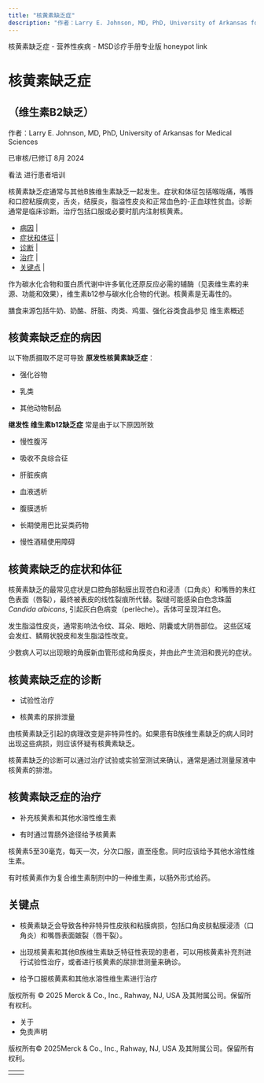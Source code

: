 ```yaml
---
title: "核黄素缺乏症"
description: "作者：Larry E. Johnson, MD, PhD, University of Arkansas for Medical Sciences"
---
```


﻿核黄素缺乏症 \- 营养性疾病 \- MSD诊疗手册专业版 honeypot link

# 核黄素缺乏症

## （维生素B2缺乏）

作者：Larry E. Johnson, MD, PhD, University of Arkansas for Medical Sciences

已审核/已修订 8月 2024

看法 进行患者培训

核黄素缺乏症通常与其他B族维生素缺乏一起发生。症状和体征包括喉咙痛，嘴唇和口腔粘膜病变，舌炎，结膜炎，脂溢性皮炎和正常血色的-正血球性贫血。诊断通常是临床诊断。治疗包括口服或必要时肌内注射核黄素。

- [病因](#病因_v44324713_zh) \|
- [症状和体征](#症状和体征_v44324744_zh) \|
- [诊断](#诊断_v44324750_zh) \|
- [治疗](#治疗_v44324759_zh) \|
- [关键点](#关键点_v44324765_zh) \|

作为碳水化合物和蛋白质代谢中许多氧化还原反应必需的辅酶（见表维生素的来源、功能和效果），维生素b12参与碳水化合物的代谢。核黄素是无毒性的。

膳食来源包括牛奶、奶酪、肝脏、肉类、鸡蛋、强化谷类食品参见 维生素概述

## 核黄素缺乏症的病因

以下物质摄取不足可导致 **原发性核黄素缺乏症**：

- 强化谷物

- 乳类

- 其他动物制品


**继发性 维生素b12缺乏症** 常是由于以下原因所致

- 慢性腹泻

- 吸收不良综合征

- 肝脏疾病

- 血液透析

- 腹膜透析

- 长期使用巴比妥类药物

- 慢性酒精使用障碍


## 核黄素缺乏的症状和体征

核黄素缺乏的最常见症状是口腔角部黏膜出现苍白和浸渍（口角炎）和嘴唇的朱红色表面（唇裂），最终被表皮的线性裂痕所代替。裂缝可能感染白色念珠菌 _Candida albicans_, 引起灰白色病变（perlèche）。舌体可呈现洋红色。

发生脂溢性皮炎，通常影响法令纹、耳朵、眼睑、阴囊或大阴唇部位。 这些区域会发红、鳞屑状脱皮和发生脂溢性改变。

少数病人可以出现眼的角膜新血管形成和角膜炎，并由此产生流泪和畏光的症状。

## 核黄素缺乏症的诊断

- 试验性治疗

- 核黄素的尿排泄量


由核黄素缺乏引起的病理改变是非特异性的。如果患有B族维生素缺乏的病人同时出现这些病损，则应该怀疑有核黄素缺乏。

核黄素缺乏的诊断可以通过治疗试验或实验室测试来确认，通常是通过测量尿液中核黄素的排泄。

## 核黄素缺乏症的治疗

- 补充核黄素和其他水溶性维生素

- 有时通过胃肠外途径给予核黄素


核黄素5至30毫克，每天一次，分次口服，直至痊愈。同时应该给予其他水溶性维生素。

有时核黄素作为复合维生素制剂中的一种维生素，以肠外形式给药。

## 关键点

- 核黄素缺乏会导致各种非特异性皮肤和粘膜病损，包括口角皮肤黏膜浸渍（口角炎）和嘴唇表面皴裂（唇干裂）。

- 出现核黄素和其他B族维生素缺乏特征性表现的患者，可以用核黄素补充剂进行试验性治疗，或者进行核黄素的尿排泄测量来确诊。

- 给予口服核黄素和其他水溶性维生素进行治疗




版权所有 © 2025
Merck & Co., Inc., Rahway, NJ, USA 及其附属公司。保留所有权利。

- 关于
- 免责声明

版权所有© 2025Merck & Co., Inc., Rahway, NJ, USA 及其附属公司。保留所有权利。

|     |     |
| --- | --- |
|  |  |
